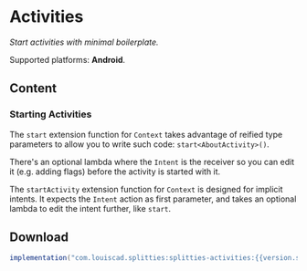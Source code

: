 # Activities

*Start activities with minimal boilerplate.*

Supported platforms: **Android**.

## Content

### Starting Activities

The `start` extension function for `Context` takes advantage of reified type
parameters to allow you to write such code: `start<AboutActivity>()`.

There's an optional lambda where the `Intent` is the receiver so you can
edit it (e.g. adding flags) before the activity is started with it.

The `startActivity` extension function for `Context` is designed for implicit
intents. It expects the `Intent` action as first parameter, and takes an optional
lambda to edit the intent further, like `start`.

## Download

```groovy
implementation("com.louiscad.splitties:splitties-activities:{{version.splitties3}}")
```
